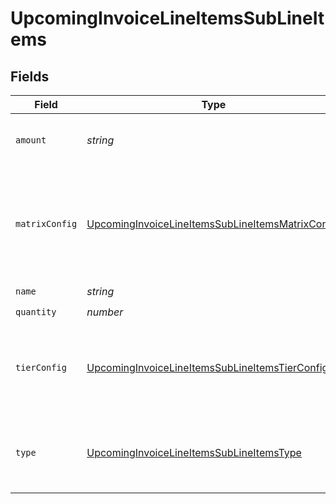 # UpcomingInvoiceLineItemsSubLineItems


## Fields

| Field                                                                                                                       | Type                                                                                                                        | Required                                                                                                                    | Description                                                                                                                 | Example                                                                                                                     |
| --------------------------------------------------------------------------------------------------------------------------- | --------------------------------------------------------------------------------------------------------------------------- | --------------------------------------------------------------------------------------------------------------------------- | --------------------------------------------------------------------------------------------------------------------------- | --------------------------------------------------------------------------------------------------------------------------- |
| `amount`                                                                                                                    | *string*                                                                                                                    | :heavy_check_mark:                                                                                                          | The total amount for this sub line item.                                                                                    | 9.00                                                                                                                        |
| `matrixConfig`                                                                                                              | [UpcomingInvoiceLineItemsSubLineItemsMatrixConfig](../../models/shared/upcominginvoicelineitemssublineitemsmatrixconfig.md) | :heavy_minus_sign:                                                                                                          | Only available if `type` is `matrix`. Contains the values of the matrix that this `sub_line_item` represents.               |                                                                                                                             |
| `name`                                                                                                                      | *string*                                                                                                                    | :heavy_check_mark:                                                                                                          | N/A                                                                                                                         | Tier One                                                                                                                    |
| `quantity`                                                                                                                  | *number*                                                                                                                    | :heavy_check_mark:                                                                                                          | N/A                                                                                                                         | 5                                                                                                                           |
| `tierConfig`                                                                                                                | [UpcomingInvoiceLineItemsSubLineItemsTierConfig](../../models/shared/upcominginvoicelineitemssublineitemstierconfig.md)     | :heavy_minus_sign:                                                                                                          | Only available if `type` is `tier`. Contains the range of units in this tier and the unit amount.                           |                                                                                                                             |
| `type`                                                                                                                      | [UpcomingInvoiceLineItemsSubLineItemsType](../../models/shared/upcominginvoicelineitemssublineitemstype.md)                 | :heavy_check_mark:                                                                                                          | An identifier for a sub line item that is specific to a pricing model.                                                      |                                                                                                                             |